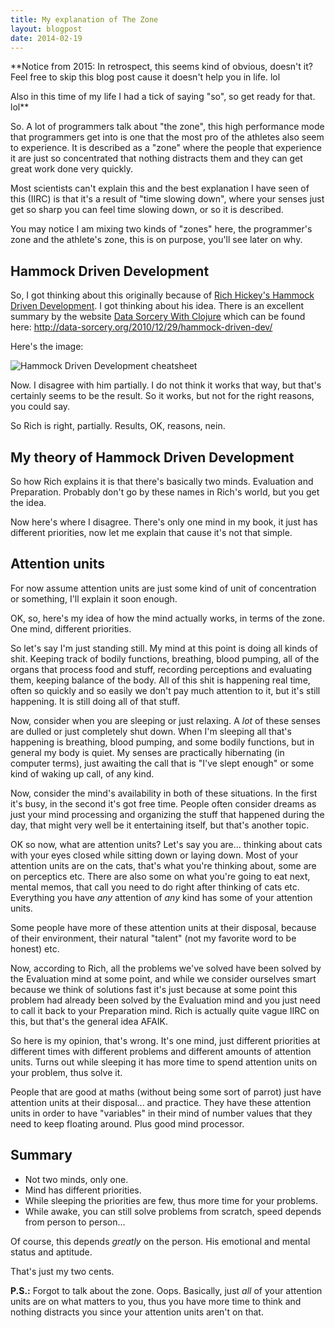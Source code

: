 ```yaml
---
title: My explanation of The Zone
layout: blogpost
date: 2014-02-19
---
```


**Notice from 2015: In retrospect, this seems kind of obvious, doesn't it?  Feel
free to skip this blog post cause it doesn't help you in life. lol

Also in this time of my life I had a tick of saying "so", so get ready for that.
lol**

So.  A lot of programmers talk about "the zone", this high performance mode that
programmers get into is one that the most pro of the athletes also seem to
experience.  It is described as a "zone" where the people that experience it are
just so concentrated that nothing distracts them and they can get great work
done very quickly.

Most scientists can't explain this and the best explanation I have seen of this
(IIRC) is that it's a result of "time slowing down", where your senses just get
so sharp you can feel time slowing down, or so it is described.

You may notice I am mixing two kinds of "zones" here, the programmer's zone and
the athlete's zone, this is on purpose, you'll see later on why.

## Hammock Driven Development

So, I got thinking about this originally because of
[Rich Hickey's Hammock Driven Development][hdd].  I got thinking about his idea.
There is an excellent summary by the website [Data Sorcery With Clojure]() which
can be found here: <http://data-sorcery.org/2010/12/29/hammock-driven-dev/>

[hdd]: http://youtu.be/f84n5oFoZBc
[ds]: http://data-sorcery.org/

Here's the image:

<img src="http://incanter.org/images/misc/hammock-driven-dev.png" alt="Hammock Driven Development cheatsheet">

Now.  I disagree with him partially.  I do not think it works that way, but
that's certainly seems to be the result.  So it works, but not for the right
reasons, you could say.

So Rich is right, partially.  Results, OK, reasons, nein.

## My theory of Hammock Driven Development

So how Rich explains it is that there's basically two minds.  Evaluation and
Preparation.  Probably don't go by these names in Rich's world, but you get the
idea.

Now here's where I disagree.  There's only one mind in my book, it just has
different priorities, now let me explain that cause it's not that simple.

## Attention units

For now assume attention units are just some kind of unit of concentration or
something, I'll explain it soon enough.

OK, so, here's my idea of how the mind actually works, in terms of the zone.
One mind, different priorities.

So let's say I'm just standing still.  My mind at this point is doing all kinds
of shit.  Keeping track of bodily functions, breathing, blood pumping, all of
the organs that process food and stuff, recording perceptions and evaluating
them, keeping balance of the body.  All of this shit is happening real time,
often so quickly and so easily we don't pay much attention to it, but it's still
happening.  It is still doing all of that stuff.

Now, consider when you are sleeping or just relaxing.  A *lot* of these senses
are dulled or just completely shut down. When I'm sleeping all that's happening
is breathing, blood pumping, and some bodily functions, but in general my body
is quiet. My senses are practically hibernating (in computer terms), just
awaiting the call that is "I've slept enough" or some kind of waking up call, of
any kind.

Now, consider the mind's availability in both of these situations. In the first
it's busy, in the second it's got free time.  People often consider dreams as
just your mind processing and organizing the stuff that happened during the day,
that might very well be it entertaining itself, but that's another topic.

OK so now, what are attention units? Let's say you are... thinking about cats
with your eyes closed while sitting down or laying down.  Most of your attention
units are on the cats, that's what you're thinking about, some are on perceptics
etc. There are also some on what you're going to eat next, mental memos, that
call you need to do right after thinking of cats etc.  Everything you have *any*
attention of *any* kind has some of your attention units.

Some people have more of these attention units at their disposal, because of
their environment, their natural "talent" (not my favorite word to be honest)
etc.

Now, according to Rich, all the problems we've solved have been solved by the
Evaluation mind at some point, and while we consider ourselves smart because we
think of solutions fast it's just because at some point this problem had already
been solved by the Evaluation mind and you just need to call it back to your
Preparation mind. Rich is actually quite vague IIRC on this, but that's the
general idea AFAIK.

So here is my opinion, that's wrong.  It's one mind, just different priorities
at different times with different problems and different amounts of attention
units.  Turns out while sleeping it has more time to spend attention units on
your problem, thus solve it.

People that are good at maths (without being some sort of parrot) just have
attention units at their disposal... and practice.  They have these attention
units in order to have "variables" in their mind of number values that they need
to keep floating around.  Plus good mind processor.

## Summary

- Not two minds, only one.
- Mind has different priorities.
- While sleeping the priorities are few, thus more time for your problems.
- While awake, you can still solve problems from scratch, speed depends from
  person to person...

Of course, this depends *greatly* on the person. His emotional and mental status
and aptitude.

That's just my two cents.

**P.S.:** Forgot to talk about the zone.  Oops.  Basically, just *all* of your
attention units are on what matters to you, thus you have more time to think and
nothing distracts you since your attention units aren't on that.
